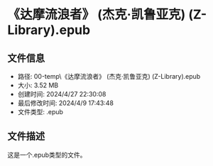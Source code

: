 ﻿# 《达摩流浪者》 (杰克·凯鲁亚克) (Z-Library).epub

## 文件信息
- 路径: 00-temp\《达摩流浪者》 (杰克·凯鲁亚克) (Z-Library).epub
- 大小: 3.52 MB
- 创建时间: 2024/4/27 22:30:08
- 最后修改时间: 2024/4/9 17:43:48
- 文件类型: .epub

## 文件描述
这是一个.epub类型的文件。

